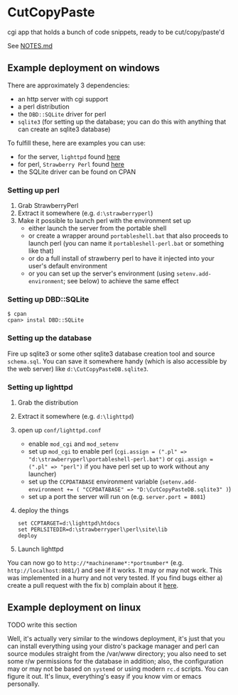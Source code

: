 CutCopyPaste
============

cgi app that holds a bunch of code snippets, ready to be cut/copy/paste'd

See [NOTES.md](https://github.com/alzwded/CutCopyPaste/blob/master/NOTES.md)

Example deployment on windows
-----------------------------

There are approximately 3 dependencies:

* an http server with cgi support
* a perl distribution
* the `DBD::SQLite` driver for perl
* `sqlite3` (for setting up the database; you can do this with anything that can create an sqlite3 database)

To fulfill these, here are examples you can use:

* for the server, `lighttpd` found [here](https://code.google.com/p/wlmp-project/downloads/detail?name=LightTPD-1.4.30-4-IPv6-Win32-SSL.zip&can=2&q=)
* for perl, `Strawberry Perl` found [here](http://strawberryperl.com/download/5.20.1.1/strawberry-perl-5.20.1.1-64bit-PDL.zip)
* the SQLite driver can be found on CPAN

### Setting up perl

1. Grab StrawberryPerl
2. Extract it somewhere (e.g. `d:\strawberryperl`)
3. Make it possible to launch perl with the environment set up
   * either launch the server from the portable shell
   * or create a wrapper around `portableshell.bat` that also proceeds to launch perl (you can name it `portableshell-perl.bat` or something like that)
   * or do a full install of strawberry perl to have it injected into your user's default environment
   * or you can set up the server's environment (using `setenv.add-environment`; see below) to achieve the same effect

### Setting up DBD::SQLite

```
$ cpan
cpan> instal DBD::SQLite
```

### Setting up the database

Fire up sqlite3 or some other sqlite3 database creation tool and source `schema.sql`. You can save it somewhere handy (which is also accessible by the web server) like `d:\CutCopyPasteDB.sqlite3`.

### Setting up lighttpd

1. Grab the distribution
2. Extract it somewhere (e.g. `d:\lighttpd`)
3. open up `conf/lighttpd.conf`
   * enable `mod_cgi` and `mod_setenv`
   * set up `mod_cgi` to enable perl (`cgi.assign = (".pl" => "d:\strawberryperl\portableshell-perl.bat")` or `cgi.assign = (".pl" => "perl")` if you have perl set up to work without any launcher)
   * set up the `CCPDATABASE` environment variable (`setenv.add-environment += ( "CCPDATABASE" => "D:\CutCopyPasteDB.sqlite3" )`)
   * set up a port the server will run on (e.g. `server.port = 8081`)
4. deploy the things
    
   ```
   set CCPTARGET=d:\lighttpd\htdocs
   set PERLSITEDIR=d:\strawberryperl\perl\site\lib
   deploy
   ```

5. Launch lighttpd

You can now go to `http://*machinename*:*portnumber*` (e.g. `http://localhost:8081/`) and see if it works. It may or may not work. This was implemented in a hurry and not very tested. If you find bugs either a) create a pull request with the fix b) complain about it [here](http://github.com/alzwded/CutCopyPaste/issues).

Example deployment on linux
---------------------------

TODO write this section

Well, it's actually very similar to the windows deployment, it's just that you can install everything using your distro's package manager and perl can source modules straight from the /var/www directory; you also need to set some r/w permissions for the database in addition; also, the configuration may or may not be based on `systemd` or using modern `rc.d` scripts. You can figure it out. It's linux, everything's easy if you know vim or emacs personally.
